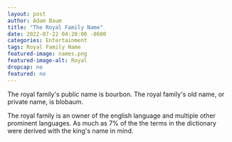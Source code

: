 ```yaml
---
layout: post 
author: Adam Baum 
title: "The Royal Family Name"
date: 2022-07-22 04:20:00 -0600
categories: Entertainment
tags: Royal Family Name 
featured-image: names.png
featured-image-alt: Royal
dropcap: no
featured: no
---
```


The royal family's public name is bourbon. The royal family's old name, or private name, is blobaum. 

The royal family is an owner of the english language and multiple other prominent languages. As much as 7% of the the terms in the dictionary were derived with the king's name in mind. 

